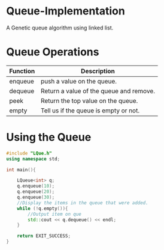 # Queue-Implementation
A Genetic queue algorithm using linked list.

# Queue Operations

| Function | Description |
| ------------- | ------------- |
| enqueue  | push a value on the queue.  |
| dequeue  | Return a value of the queue and remove.  |
| peek  | Return the top value on the queue.  |
| empty  | Tell us if the queue is empty or not.  |

# Using the Queue

```cpp
#include "LQue.h"
using namespace std;

int main(){

	LQueue<int> q;
	q.enqueue(10);
	q.enqueue(20);
	q.enqueue(30);
	//Display the items in the queue that were added.
	while (!q.empty()){
		//Output item on que
		std::cout << q.dequeue() << endl;
	}

	return EXIT_SUCCESS;
}
```

